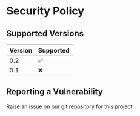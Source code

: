 # Security Policy

## Supported Versions

| Version | Supported          |
| ------- | ------------------ |
| 0.2     | :white_check_mark: |
| 0.1     | :x:                |

## Reporting a Vulnerability

Raise an issue on our git repository for this project.
